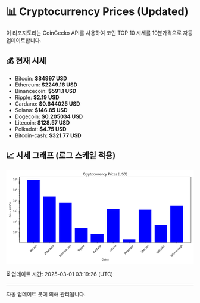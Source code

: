 
# 📊 Cryptocurrency Prices (Updated)

이 리포지토리는 CoinGecko API를 사용하여 코인 TOP 10 시세를 10분가격으로 자동 업데이트합니다.

## 💰 현재 시세
- Bitcoin: **$84997 USD**
- Ethereum: **$2249.16 USD**
- Binancecoin: **$591.1 USD**
- Ripple: **$2.19 USD**
- Cardano: **$0.644025 USD**
- Solana: **$146.85 USD**
- Dogecoin: **$0.205034 USD**
- Litecoin: **$128.57 USD**
- Polkadot: **$4.75 USD**
- Bitcoin-cash: **$321.77 USD**

## 📈 시세 그래프 (로그 스케일 적용)
![Crypto Prices](crypto_prices.png)

⏳ 업데이트 시간: 2025-03-01 03:19:26 (UTC)

---
자동 업데이트 봇에 의해 관리됩니다.
